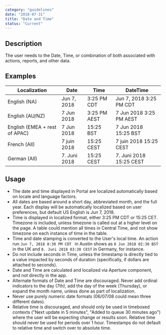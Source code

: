 ```yaml
---
category: "guidelines"
date: "2018-07-31"
title: "Date and Time"
status: "Current"
---
```


## Description
The user needs to the Date, Time, or combination of both associated with actions, reports, and other data.

## Examples

| Localization | Date | Time | DateTime |
| --- | --- | --- | --- |
| English (NA) | Jun 7, 2018 | 3:25 PM CDT | Jun 7, 2018 3:25 PM CDT |
| English (AU/NZ) | 7 Jun 2018 | 3:25 PM AEST | 7 Jun 2018 3:25 PM AEST |
| English (EMEA + rest of APAC) | 7 Jun 2018 | 15:25 BST | 7 Jun 2018 15:25 BST |
| French (All) | 7 juin 2018 | 15:25 CEST | 7 juin 2018 15:25 CEST |
| German (All) | 7\. Juni 2018 | 15:25 CEST | 7\. Juni 2018 15:25 CEST |


## Usage
* The date and time displayed in Portal are localized automatically based on locale and language factors.
* All dates are based around a short day, abbreviated month, and the full year. Each display will be automatically localized based on user preferences, but default US English is Jun 7, 2018.
* Time is displayed in localized format, either 3:25 PM CDT or 15:25 CET. Timezone is included, unless timezone is called out at a higher level on the page. A table could mention all times in Central Time, and not show timezone on each instance of time in the table.
* Time and date stamping is converted to the User's local time. An action run ``Jun 7, 2018 8:30 PM CDT `` in Austin shows as ``8 Jun 2018 02:30 BST`` in the UK and ``8. Juni 2018 03:30 CEST`` in Germany, for instance.
* Do not include seconds in Time, unless the timestamp is directly tied to a value impacted by seconds of duration (specifically, if dollars are attached to seconds).
* Date and Time are calculated and localized via Aperture component, and not directly in the app.
* Alternate formats of Date and Time are discouraged. Never add ordinal indicators to the day (7th), add the day of the week (Thursday), or expand the month name, unless done as part of localization.
* Never use purely numeric date formats (06/07/08 could mean three different dates).
* Relative time is discouraged, and should only be used in timeboxed contexts ("Next update in 5 minutes", "Added to queue 30 minutes ago") where the user will be expecting change or results soon. Relative time should never be used for periods over 1 hour. Timestamps do not default to relative time and switch over to absolute time.